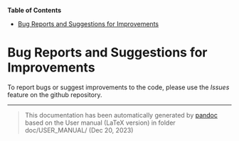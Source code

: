 **Table of Contents**

- [Bug Reports and Suggestions for Improvements](#cha:Bug-Reports-and)

Bug Reports and Suggestions for Improvements
============================================

To report bugs or suggest improvements to the code, please use the *Issues* feature on the github repository.

-----
> This documentation has been automatically generated by [pandoc](http://www.pandoc.org)
> based on the User manual (LaTeX version) in folder doc/USER_MANUAL/
> (Dec 20, 2023)

